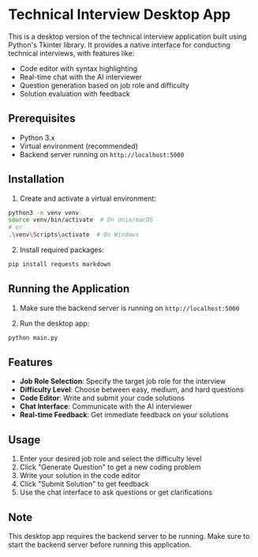 # Technical Interview Desktop App

This is a desktop version of the technical interview application built using Python's Tkinter library. It provides a native interface for conducting technical interviews, with features like:

- Code editor with syntax highlighting
- Real-time chat with the AI interviewer
- Question generation based on job role and difficulty
- Solution evaluation with feedback

## Prerequisites

- Python 3.x
- Virtual environment (recommended)
- Backend server running on `http://localhost:5000`

## Installation

1. Create and activate a virtual environment:
```bash
python3 -m venv venv
source venv/bin/activate  # On Unix/macOS
# or
.\venv\Scripts\activate  # On Windows
```

2. Install required packages:
```bash
pip install requests markdown
```

## Running the Application

1. Make sure the backend server is running on `http://localhost:5000`

2. Run the desktop app:
```bash
python main.py
```

## Features

- **Job Role Selection**: Specify the target job role for the interview
- **Difficulty Level**: Choose between easy, medium, and hard questions
- **Code Editor**: Write and submit your code solutions
- **Chat Interface**: Communicate with the AI interviewer
- **Real-time Feedback**: Get immediate feedback on your solutions

## Usage

1. Enter your desired job role and select the difficulty level
2. Click "Generate Question" to get a new coding problem
3. Write your solution in the code editor
4. Click "Submit Solution" to get feedback
5. Use the chat interface to ask questions or get clarifications

## Note

This desktop app requires the backend server to be running. Make sure to start the backend server before running this application. 